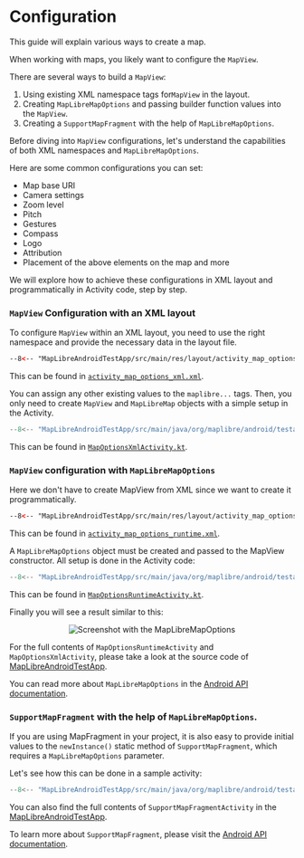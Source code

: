 # Configuration

This guide will explain various ways to create a map.

When working with maps, you likely want to configure the `MapView`.

There are several ways to build a `MapView`:

1. Using existing XML namespace tags for`MapView` in the layout.
2. Creating `MapLibreMapOptions` and passing builder function values into the `MapView`.
3. Creating a `SupportMapFragment` with the help of `MapLibreMapOptions`.

Before diving into `MapView` configurations, let's understand the capabilities of both XML namespaces and `MapLibreMapOptions`.

Here are some common configurations you can set:

- Map base URI
- Camera settings
- Zoom level
- Pitch
- Gestures
- Compass
- Logo
- Attribution
- Placement of the above elements on the map and more

We will explore how to achieve these configurations in XML layout and programmatically in Activity code, step by step.

### `MapView` Configuration with an XML layout

To configure `MapView` within an XML layout, you need to use the right namespace and provide the necessary data in the layout file.

```xml
--8<-- "MapLibreAndroidTestApp/src/main/res/layout/activity_map_options_xml.xml"
```

This can be found in [`activity_map_options_xml.xml`](https://github.com/MapMetrics/mapmetrics-native-sdk/blob/main/platform/android/MapLibreAndroidTestApp/src/main/res/layout/activity_map_fragment.xml).

You can assign any other existing values to the `maplibre...` tags. Then, you only need to create `MapView` and `MapLibreMap` objects with a simple setup in the Activity.

```kotlin title="MapOptionsXmlActivity.kt"
--8<-- "MapLibreAndroidTestApp/src/main/java/org/maplibre/android/testapp/activity/options/MapOptionsXmlActivity.kt"
```

This can be found in [`MapOptionsXmlActivity.kt`](https://github.com/MapMetrics/mapmetrics-native-sdk/blob/main/platform/android/MapLibreAndroidTestApp/src/main/java/org/maplibre/android/testapp/activity/options/MapOptionsXmlActivity.kt).

### `MapView` configuration with `MapLibreMapOptions`

 Here we don't have to create MapView from XML since we want to create it programmatically.
```xml
--8<-- "MapLibreAndroidTestApp/src/main/res/layout/activity_map_options_runtime.xml"
```

This can be found in [`activity_map_options_runtime.xml`](https://github.com/MapMetrics/mapmetrics-native-sdk/blob/main/platform/android/MapLibreAndroidTestApp/src/main/res/layout/activity_map_options_runtime.xml).

A `MapLibreMapOptions` object must be created and passed to the MapView constructor. All setup is done in the Activity code:

```kotlin title="MapOptionsRuntimeActivity.kt"
--8<-- "MapLibreAndroidTestApp/src/main/java/org/maplibre/android/testapp/activity/options/MapOptionsRuntimeActivity.kt"
```

This can be found in [`MapOptionsRuntimeActivity.kt`](https://github.com/MapMetrics/mapmetrics-native-sdk/blob/main/platform/android/MapLibreAndroidTestApp/src/main/java/org/maplibre/android/testapp/activity/options/MapOptionsRuntimeActivity.kt).

Finally you will see a result similar to this:

<div style="text-align: center">
  <img src="https://github.com/user-attachments/assets/dd85f496-3e6f-4788-933e-4ec3d5999935" alt="Screenshot with the MapLibreMapOptions">
</div>

For the full contents of `MapOptionsRuntimeActivity` and `MapOptionsXmlActivity`, please take a look at the source code of [MapLibreAndroidTestApp](https://github.com/MapMetrics/mapmetrics-native-sdk/tree/main/platform/android/MapLibreAndroidTestApp/src/main/java/org/maplibre/android/testapp/activity/options).

You can read more about `MapLibreMapOptions` in the [Android API documentation](https://maplibre.org/maplibre-native/android/api/-map-libre%20-native%20-android/org.maplibre.android.maps/-map-libre-map-options/index.html?query=open%20class%20MapLibreMapOptions%20:%20Parcelable).

### `SupportMapFragment` with the help of `MapLibreMapOptions`.

If you are using MapFragment in your project, it is also easy to provide initial values to the `newInstance()` static method of `SupportMapFragment`, which requires a `MapLibreMapOptions` parameter.

Let's see how this can be done in a sample activity:

```kotlin
--8<-- "MapLibreAndroidTestApp/src/main/java/org/maplibre/android/testapp/activity/fragment/SupportMapFragmentActivity.kt"
```

You can also find the full contents of `SupportMapFragmentActivity` in the [MapLibreAndroidTestApp](https://github.com/MapMetrics/mapmetrics-native-sdk/tree/main/platform/android/MapLibreAndroidTestApp/src/main/java/org/maplibre/android/testapp/activity/fragment/SupportMapFragmentActivity.kt).

To learn more about `SupportMapFragment`, please visit the [Android API documentation](https://maplibre.org/maplibre-native/android/api/-map-libre%20-native%20-android/org.maplibre.android.maps/-support-map-fragment/index.html?query=open%20class%20SupportMapFragment%20:%20Fragment,%20OnMapReadyCallback).

